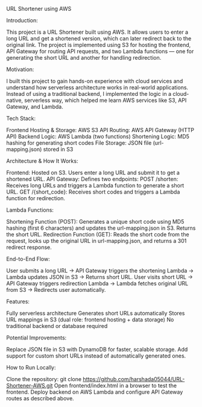 URL Shortener using AWS

Introduction:

This project is a URL Shortener built using AWS. It allows users to enter a long URL and get a shortened version, which can later redirect back to the original link. The project is implemented using S3 for hosting the frontend, API Gateway for routing API requests, and two Lambda functions — one for generating the short URL and another for handling redirection.

Motivation:

I built this project to gain hands-on experience with cloud services and understand how serverless architecture works in real-world applications. Instead of using a traditional backend, I implemented the logic in a cloud-native, serverless way, which helped me learn AWS services like S3, API Gateway, and Lambda.

Tech Stack:

Frontend Hosting & Storage: AWS S3
API Routing: AWS API Gateway (HTTP API)
Backend Logic: AWS Lambda (two functions)
Shortening Logic: MD5 hashing for generating short codes
File Storage: JSON file (url-mapping.json) stored in S3

Architecture & How It Works:

Frontend: Hosted on S3. Users enter a long URL and submit it to get a shortened URL.
API Gateway: Defines two endpoints:
POST /shorten: Receives long URLs and triggers a Lambda function to generate a short URL.
GET /{short_code}: Receives short codes and triggers a Lambda function for redirection.

Lambda Functions:

Shortening Function (POST): Generates a unique short code using MD5 hashing (first 6 characters) and updates the url-mapping.json in S3. Returns the short URL.
Redirection Function (GET): Reads the short code from the request, looks up the original URL in url-mapping.json, and returns a 301 redirect response.

End-to-End Flow:

User submits a long URL → API Gateway triggers the shortening Lambda → Lambda updates JSON in S3 → Returns short URL.
User visits short URL → API Gateway triggers redirection Lambda → Lambda fetches original URL from S3 → Redirects user automatically.

Features:

Fully serverless architecture
Generates short URLs automatically
Stores URL mappings in S3 (dual role: frontend hosting + data storage)
No traditional backend or database required

Potential Improvements:

Replace JSON file in S3 with DynamoDB for faster, scalable storage.
Add support for custom short URLs instead of automatically generated ones.

How to Run Locally:

Clone the repository: git clone https://github.com/harshada05044/URL-Shortener-AWS.git
Open frontend/index.html in a browser to test the frontend.
Deploy backend on AWS Lambda and configure API Gateway routes as described above.
